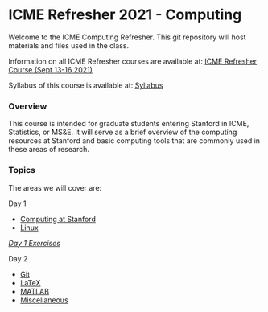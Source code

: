 # ICME Refresher 2021 - Computing

Welcome to the ICME Computing Refresher. This git repository will host materials and files used in the class.

Information on all ICME Refresher courses are available at: [ICME Refresher Course (Sept 13-16 2021)](http://web.stanford.edu/~ryhumble/refresher21/schedule.html)

Syllabus of this course is available at: [Syllabus](syllabus.md)

### Overview

This course is intended for graduate students entering Stanford in ICME, Statistics, or MS&E.
It will serve as a brief overview of the computing resources at Stanford and basic computing tools that are commonly used in these areas of research.

### Topics

The areas we will cover are:

Day 1
* [Computing at Stanford](computingAtStanford.md)
* [Linux](linux.md)
  
*[Day 1 Exercises](class1exercise.md)*

Day 2
* [Git](git.md)
* [LaTeX](latex.md)
* [MATLAB](matlab.md)
* [Miscellaneous](miscellaneous.md)
